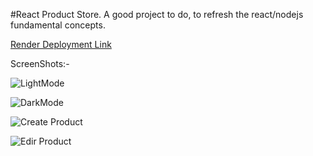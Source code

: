 #React Product Store.
A good project to do, to refresh the react/nodejs fundamental concepts.

[Render Deployment Link](https://reactproductstore.onrender.com)

ScreenShots:-

![LightMode](https://github.com/user-attachments/assets/bad54d2d-4598-4626-9d52-a14b0bab327a)

![DarkMode](https://github.com/user-attachments/assets/4e53d256-381e-41ee-9c1b-7b8d440028d3)

![Create Product](https://github.com/user-attachments/assets/cd2532ec-3aa3-4d0f-922e-08faf4e0edfb)

![Edir Product](https://github.com/user-attachments/assets/58f595ee-66b1-4d3c-9490-b484479f9c09)


